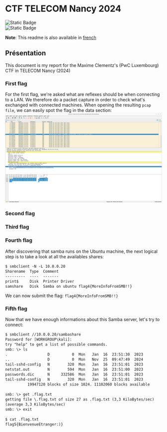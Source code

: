 # CTF TELECOM Nancy 2024


![Static Badge](https://img.shields.io/badge/Télécom-Projet_scolaire-purple)    
![Static Badge](https://img.shields.io/badge/Networking-blue?logo=network)    

**Note**: This readme is also available in [french](nolink)

## Présentation


This document is my report for the Maxime Clementz's (PwC Luxembourg) CTF in TELECOM Nancy (2024)


### First flag
For the first flag, we're asked what are reflexes should be when connecting to a LAN. We therefore do a packet capture in order to check what's exchanged with connected machines. When opening the resulting `pcap file`, we can easily spot the flag in the data section:
![screenshot](https://github.com/cos-imo/TN_2024_CTF_report/blob/main/first_flag_wireshark.png)

### Second flag

### Third flag


### Fourth flag
After discovering that samba runs on the Ubuntu machine, the next logical step is to take a look at all the availables shares:

```
$ smbclient -N -L 10.0.0.20
Sharename  Type  Comment
---------  ----  -------
print$     Disk  Printer Driver
samshare   Disk  Samba on ubuntu flag4{MoreInfoFromSMB!!}
```
We can now submit the flag: `flag4{MoreInfoFromSMB!!}`

### Fifth flag
Now that we have enough informations about this Samba server, let's try to connect:
```
$ smbclient //10.0.0.20/sambashare
Password for [WORKGROUP\kali]:
try "help" to get a list of possible commands.
smb: \> ls
.                  D          0  Mon   Jan  16  23:51:30  2023
..                 D          0  Mon   Nov  25  09:47:49  2024
tail-sshd-config   N        320  Mon   Jan  16  23:51:01  2023
netstat.out        N        594  Mon   Jan  16  23:51:00  2023
passwords.dic      N     332586  Mon   Jan  16  23:51:01  2023
tail-sshd-config   N        320  Mon   Jan  16  23:51:01  2023
          19947120 blocks of size 1024. 11102060 blocks available

smb: \> get .flag.txt
getting file \.flag.txt of size 27 as .flag.txt (3,3 KiloBytes/sec) (average 3,3 KiloBytes/sec)
smb: \> exit

$ cat .flag.txt
flag5{BienvenueEtranger:)}
```
